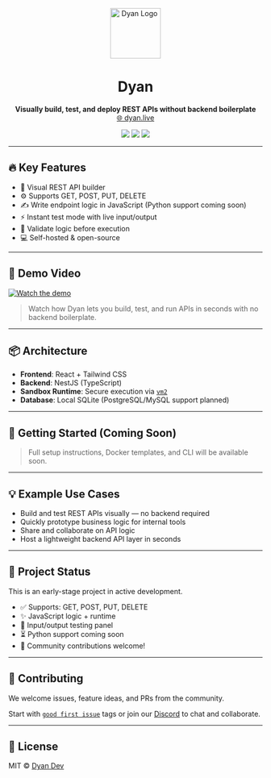 <p align="center">
  <img src="https://dyan.live/banner.png" alt="Dyan Logo" width="100"/>
</p>

<h1 align="center">Dyan</h1>

<p align="center">
  <b>Visually build, test, and deploy REST APIs without backend boilerplate</b><br />
  <a href="https://dyan.live">🌐 dyan.live</a>
</p>

<p align="center">
  <a href="https://github.com/dyan-dev/dyan/blob/main/LICENSE"><img src="https://img.shields.io/badge/license-MIT-blue.svg" /></a>
  <img src="https://img.shields.io/badge/version-0.1.0-yellow.svg" />
  <a href="https://discord.gg/ZQ4pKRA7"><img src="https://img.shields.io/discord/1393842142740349069?label=Discord&logo=discord&style=flat" /></a>
</p>

---

## 🔥 Key Features

- 🧱 Visual REST API builder
- ⚙️ Supports GET, POST, PUT, DELETE
- ✍️ Write endpoint logic in JavaScript (Python support coming soon)
- ⚡ Instant test mode with live input/output
- 🧪 Validate logic before execution
- 💻 Self-hosted & open-source

---

## 🎥 Demo Video

[![Watch the demo](https://img.youtube.com/vi/SBEPacMgpvk/maxresdefault.jpg)](https://www.youtube.com/watch?v=SBEPacMgpvk)

> Watch how Dyan lets you build, test, and run APIs in seconds with no backend boilerplate.

---

## 📦 Architecture

- **Frontend**: React + Tailwind CSS
- **Backend**: NestJS (TypeScript)
- **Sandbox Runtime**: Secure execution via [`vm2`](https://github.com/patriksimek/vm2)
- **Database**: Local SQLite (PostgreSQL/MySQL support planned)

---

## 🚀 Getting Started (Coming Soon)

> Full setup instructions, Docker templates, and CLI will be available soon.

---

## 💡 Example Use Cases

- Build and test REST APIs visually — no backend required
- Quickly prototype business logic for internal tools
- Share and collaborate on API logic
- Host a lightweight backend API layer in seconds

---

## 🧪 Project Status

This is an early-stage project in active development.

- ✅ Supports: GET, POST, PUT, DELETE
- ✨ JavaScript logic + runtime
- 🧪 Input/output testing panel
- ⏳ Python support coming soon
- 💬 Community contributions welcome!

---

## 🤝 Contributing

We welcome issues, feature ideas, and PRs from the community.

Start with [`good first issue`](https://github.com/dyan-dev/dyan/issues?q=is%3Aissue+is%3Aopen+label%3A%22good+first+issue%22) tags or join our [Discord](https://discord.gg/ZQ4pKRA7) to chat and collaborate.

---

## 📄 License

MIT © [Dyan Dev](https://github.com/dyan-dev)
